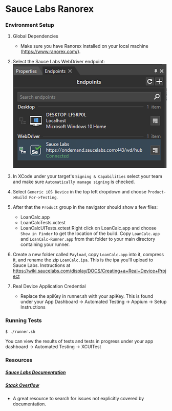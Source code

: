 # Sauce Labs Ranorex

### Environment Setup

1. Global Dependencies
    * Make sure you have Ranorex installed on your local machine (https://www.ranorex.com/).

2. Select the Sauce Labs WebDriver endpoint:
   ![WebDriver endpoint 1](images/ranorex_endpoint_001.png?raw=true "Endpoint 1")

3. In XCode under your target's `Signing & Capabilities` select your team and make sure `Automatically manage signing` is        checked.

4. Select `Generic iOS Device` in the top left dropdown and choose `Product->Build For->Testing`.

5. After that the `Product` group in the navigator should show a few files:
   * LoanCalc.app
   * LoanCalcTests.xctest
   * LoanCalcUITests.xctest
   Right click on LoanCalc.app and choose `Show in Finder` to get the location of the build.
   Copy `LoanCalc.app` and `LoanCalc-Runner.app` from that folder to your main directory containing your runner.

6. Create a new folder called `Payload`, copy `LoanCalc.app` into it, compress it, and rename the zip `LoanCalc.ipa`. This is    the ipa you'll upload to Sauce Labs. Instructions at https://wiki.saucelabs.com/display/DOCS/Creating+a+Real+Device+Project

7.  Real Device Application Credential
    * Replace the apiKey in runner.sh with your apiKey. This is found under your App Dashboard -> Automated Testing -> Appium 	  -> Setup Instructions

### Running Tests
```
$ ./runner.sh
```

You can view the results of tests and tests in progress under your app dashboard -> Automated Testing -> XCUITest

### Resources

##### [Sauce Labs Documentation](https://wiki.saucelabs.com/)

##### [Stack Overflow](http://stackoverflow.com/)
* A great resource to search for issues not explicitly covered by documentation.
